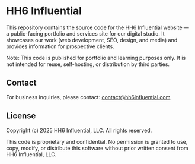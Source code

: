 # HH6 Influential

This repository contains the source code for the HH6 Influential website — a public-facing portfolio and services site for our digital studio. It showcases our work (web development, SEO, design, and media) and provides information for prospective clients.

Note: This code is published for portfolio and learning purposes only. It is not intended for reuse, self-hosting, or distribution by third parties.

## Contact

For business inquiries, please contact: [contact@hh6influential.com](mailto:contact@hh6influential.com)

## License

Copyright (c) 2025 HH6 Influential, LLC. All rights reserved.

This code is proprietary and confidential.
No permission is granted to use, copy, modify, or distribute this software
without prior written consent from HH6 Influential, LLC.
